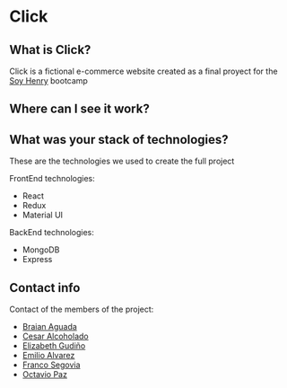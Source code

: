 # Click

## What is Click?
Click is a fictional e-commerce website created as a final proyect for the <a href="https://soyhenry.com/">Soy Henry</a> bootcamp

## Where can I see it work?

## What was your stack of technologies? 
These are the technologies we used to create the full project

FrontEnd technologies:
- React
- Redux
- Material UI

BackEnd technologies:
- MongoDB
- Express

## Contact info
Contact of the members of the project:
- <a href="https://github.com/braianaguada">Braian Aguada</a>
- <a href="https://github.com/CesarLinkero">Cesar Alcoholado</a>
- <a href="https://github.com/eliconcep">Elizabeth Gudiño</a>
- <a href="https://github.com/emilioalvarez05">Emilio Alvarez</a>
- <a href="https://github.com/FrancoSegovia">Franco Segovia</a>
- <a href="https://github.com/Octavio4422">Octavio Paz</a>